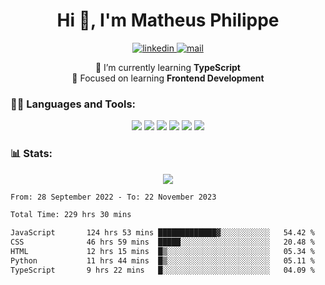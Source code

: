 
<h1 align="center">Hi 👋, I'm Matheus Philippe</h1>
<p align="center">
  <a href="https://www.linkedin.com/in/matheusphilippe-" target="_blank" rel="noopener noreferrer">
    <img alt="linkedin" src="https://img.shields.io/static/v1?label=&message=Linkedin&color=blue&logo=linkedin&style=for-the-badge" /> </a>
 
  <a href="mailto:matheus.philippe2002@gmail.com">
    <img alt="mail" src="https://img.shields.io/badge/Gmail-D14836?style=for-the-badge&logo=gmail&logoColor=white" /> </a>
 <div align='center'>
  🌱 I’m currently learning <strong>TypeScript</strong><br>
  📖 Focused on learning <strong>Frontend Development</strong>
</div>

   
</p>



<h3 align="left">🧑‍💻 Languages and Tools:</h3>

<p align="center">
  <img src="https://img.shields.io/badge/HTML5-E34F26?style=for-the-badge&logo=html5&logoColor=white" />
  <img src="https://img.shields.io/badge/CSS3-1572B6?style=for-the-badge&logo=css3&logoColor=white" />
  <img src="https://img.shields.io/badge/JavaScript-323330?style=for-the-badge&logo=javascript&logoColor=F7DF1E" /> 
  <img src="https://img.shields.io/badge/Git-F05032?style=for-the-badge&logo=git&logoColor=white" />
  <img src="https://img.shields.io/badge/Linux-FCC624?style=for-the-badge&logo=linux&logoColor=black" />
  <img src="https://img.shields.io/badge/VSCode-0078D4?style=for-the-badge&logo=visual%20studio%20code&logoColor=white" />
  
</p>

<h3 align="left"> 📊 Stats: </h3>

<p align="center">
  <img src="https://github-readme-stats.vercel.app/api/top-langs?username=mph7&show_icons=true&theme=tokyonight&hide_border=true&locale=en&langs_count=6&layout=compact" /> 



<!--START_SECTION:waka-->

```txt
From: 28 September 2022 - To: 22 November 2023

Total Time: 229 hrs 30 mins

JavaScript       124 hrs 53 mins █████████████▓░░░░░░░░░░░   54.42 %
CSS              46 hrs 59 mins  █████░░░░░░░░░░░░░░░░░░░░   20.48 %
HTML             12 hrs 15 mins  █▒░░░░░░░░░░░░░░░░░░░░░░░   05.34 %
Python           11 hrs 44 mins  █▒░░░░░░░░░░░░░░░░░░░░░░░   05.11 %
TypeScript       9 hrs 22 mins   █░░░░░░░░░░░░░░░░░░░░░░░░   04.09 %
```

<!--END_SECTION:waka-->
</p>

